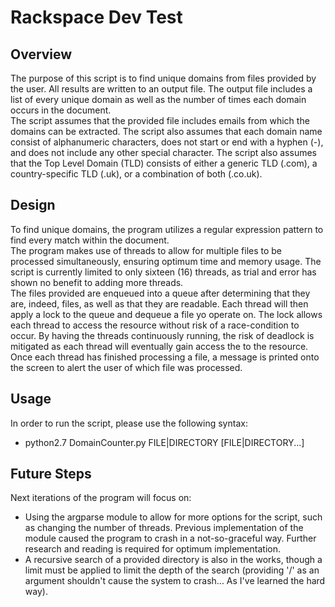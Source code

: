 # Rackspace Dev Test
## Overview
The purpose of this script is to find unique domains from files provided by the user. All results are written to an output file. The output file includes a list of every unique domain as well as the number of times each domain occurs in the document.  
The script assumes that the provided file includes emails from which the domains can be extracted. The script also assumes that each domain name consist of alphanumeric characters, does not start or end with a hyphen (-), and does not include any other special character. The script also assumes that the Top Level Domain (TLD) consists of either a generic TLD (.com), a country-specific TLD (.uk), or a combination of both (.co.uk).  
## Design
To find unique domains, the program utilizes a regular expression pattern to find every match within the document.  
The program makes use of threads to allow for multiple files to be processed simultaneously, ensuring optimum time and memory usage. The script is currently limited to only sixteen (16) threads, as trial and error has shown no benefit to adding more threads.  
The files provided are enqueued into a queue after determining that they are, indeed, files, as well as that they are readable. Each thread will then apply a lock to the queue and dequeue a file yo operate on. The lock allows each thread to access the resource without risk of a race-condition to occur. By having the threads continuously running, the risk of deadlock is mitigated as each thread will eventually gain access the to the resource.   
Once each thread has finished processing a file, a message is printed onto the screen to alert the user of which file was processed.   
## Usage
In order to run the script, please use the following syntax:  
* python2.7 DomainCounter.py FILE|DIRECTORY [FILE|DIRECTORY...]
## Future Steps
Next iterations of the program will focus on:
* Using the argparse module to allow for more options for the script, such as changing the number of threads. Previous implementation of the module caused the program to crash in a not-so-graceful way. Further research and reading is required for optimum implementation.
* A recursive search of a provided directory is also in the works, though a limit must be applied to limit the depth of the search (providing '/' as an argument shouldn't cause the system to crash... As I've learned the hard way).
